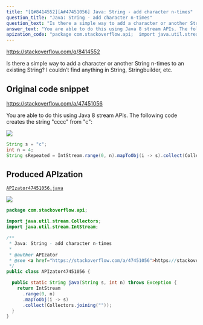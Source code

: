 ```yaml
---
title: "[Q#8414552][A#47451056] Java: String - add character n-times"
question_title: "Java: String - add character n-times"
question_text: "Is there a simple way to add a character or another String n-times to an existing String? I couldn’t find anything in String, Stringbuilder, etc."
answer_text: "You are able to do this using Java 8 stream APIs. The following code creates the string \"cccc\" from \"c\":"
apization_code: "package com.stackoverflow.api;  import java.util.stream.Collectors; import java.util.stream.IntStream;  /**  * Java: String - add character n-times  *  * @author APIzator  * @see <a href=\"https://stackoverflow.com/a/47451056\">https://stackoverflow.com/a/47451056</a>  */ public class APIzator47451056 {    public static String java(String s, int n) throws Exception {     return IntStream       .range(0, n)       .mapToObj(i -> s)       .collect(Collectors.joining(\"\"));   } }"
---
```


https://stackoverflow.com/q/8414552

Is there a simple way to add a character or another String n-times to an existing String?
I couldn’t find anything in String, Stringbuilder, etc.



## Original code snippet

https://stackoverflow.com/a/47451056

You are able to do this using Java 8 stream APIs. The following code creates the string &quot;cccc&quot; from &quot;c&quot;:

<div class="code-logo"><img src="/stackoverflow.png" /></div>

```java
String s = "c";
int n = 4;
String sRepeated = IntStream.range(0, n).mapToObj(i -> s).collect(Collectors.joining(""));
```

## Produced APIzation

[`APIzator47451056.java`](https://github.com/blind-papers/apization-temp-data/raw/main/search/APIzator47451056.java)

<div class="code-logo"><img src="/apizator.png" /></div>

```java
package com.stackoverflow.api;

import java.util.stream.Collectors;
import java.util.stream.IntStream;

/**
 * Java: String - add character n-times
 *
 * @author APIzator
 * @see <a href="https://stackoverflow.com/a/47451056">https://stackoverflow.com/a/47451056</a>
 */
public class APIzator47451056 {

  public static String java(String s, int n) throws Exception {
    return IntStream
      .range(0, n)
      .mapToObj(i -> s)
      .collect(Collectors.joining(""));
  }
}

```
